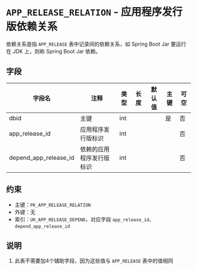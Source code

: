 # `APP_RELEASE_RELATION` - 应用程序发行版依赖关系

依赖关系是指 `APP_RELEASE` 表中记录间的依赖关系，如 Spring Boot Jar 要运行在 JDK 上，则称 Spring Boot Jar 依赖。

## 字段

| 字段名                | 注释                     | 类型 | 长度 | 默认值 | 主键 | 可空 |
| --------------------- | ------------------------ | ---- | ---- | ------ | ---- | ---- |
| dbid                  | 主键                     | int  |      |        | 是   | 否   |
| app_release_id        | 应用程序发行版标识       | int  |      |        |      | 否   |
| depend_app_release_id | 依赖的应用程序发行版标识 | int  |      |        |      | 否   |

## 约束

* 主键：`PK_APP_RELEASE_RELATION`
* 外键：无
* 索引：`UK_APP_RELEASE_DEPEND`，对应字段 `app_release_id`、`depend_app_release_id`

## 说明

1. 此表不需要加4个辅助字段，因为这些值与 `APP_RELEASE` 表中的值相同
